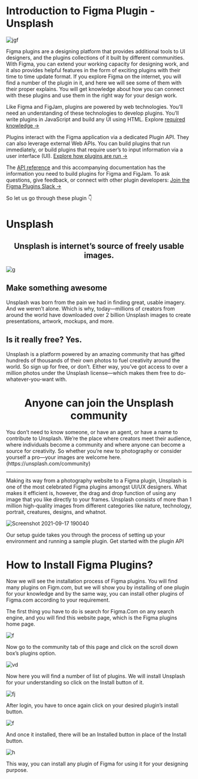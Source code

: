 # Introduction to Figma Plugin - Unsplash

![jgf](https://unsplash.com/blog/content/images/max/2560/1-ebsayXxlAfSUWvMJKZHS7A.jpeg)<br/>

Figma plugins are a designing platform that provides additional tools to UI designers, and the plugins collections of it built by different communities. With Figma, you can extend your working capacity for designing work, and it also provides helpful features in the form of exciting plugins with their time to time update format. If you explore Figma on the internet, you will find a number of the plugin in it, and here we will see some of them with their proper explains. You will get knowledge about how you can connect with these plugins and use them in the right way for your design work.

Like Figma and FigJam, plugins are powered by web technologies. You’ll need an understanding of these technologies to develop plugins. You’ll write plugins in JavaScript and build any UI using HTML. Explore [required knowledge →](https://www.figma.com/plugin-docs/prerequisites/)

Plugins interact with the Figma application via a dedicated Plugin API. They can also leverage external Web APIs. You can build plugins that run immediately, or build plugins that require user’s to input information via a user interface (UI). [Explore how plugins are run →](https://www.figma.com/plugin-docs/how-plugins-run/)

The [API reference](https://www.figma.com/plugin-docs/api/api-reference/) and this accompanying documentation has the information you need to build plugins for Figma and FigJam. To ask questions, give feedback, or connect with other plugin developers: [Join the Figma Plugins Slack →](https://figmaplugins.slack.com/join/shared_invite/zt-8sv6h6hy-vJ0t3G8uT7l~g2KuY_6WvQ#/shared-invite/email)

So let us go through these plugin :point_down:


# Unsplash

<h2 align="center">
  Unsplash is internet’s source of freely usable images.
</h2>

![g](https://s3-alpha-sig.figma.com/plugins/738454987945972471/19142/2a243e76-3bca-4f3a-a775-6fb98b4b78db-cover?Expires=1632700800&Signature=eKe71L9MzwgGSVaID1DyCBZxjImeu31PTGl9iJJYZsMFEK~381~vMHEpjCu-Jk~VTD2GhKo0~uXLlZYWZjJEf3mKwkURXe5By4zffNVQ01ISvZ88mi5AVd8teoOPPit75ofZdWebFTcxSnOjy-uIoRUH2fsyKT5zKZHmiDNI7JYK7qCh5WFws3Zw53B6A9iDKCER2zQoJcakGqniG7xPWWmAIUjCRl1K9-dKf6~T04uz3T~6msLYKBNHrB2dXFKX6ayyX9pZmIZ-l6lEKM2GjvYTjgkWj7wz3sc-0zv9Al6b4zRePKdU-Beke4bYB9Ou0DNGr21ceKuU6PxLXBq9FA__&Key-Pair-Id=APKAINTVSUGEWH5XD5UA)

## Make something awesome

Unsplash was born from the pain we had in finding great, usable imagery. And we weren’t alone. Which is why, today—millions of creators from around the world have downloaded over 2 billion Unsplash images to create presentations, artwork, mockups, and more.

## Is it really free? Yes.

Unsplash is a platform powered by an amazing community that has gifted hundreds of thousands of their own photos to fuel creativity around the world. So sign up for free, or don’t. Either way, you’ve got access to over a million photos under the Unsplash license—which makes them free to do-whatever-you-want with.

<h1 align="center">
    Anyone can join the Unsplash community
</h1>
You don’t need to know someone, or have an agent, or have a name to contribute to Unsplash. We’re the place where creators meet their audience, where individuals become a community and where anyone can become a source for creativity. So whether you’re new to photography or consider yourself a pro—your images are welcome here.
(https://unsplash.com/community)

<hr>


Making its way from a photography website to a Figma plugin, Unsplash is one of the most celebrated Figma plugins amongst UI/UX designers. What makes it efficient is, however, the drag and drop function of using any image that you like directly to your frames. Unsplash consists of more than 1 million high-quality images from different categories like nature, technology, portrait, creatures, designs, and whatnot.

![Screenshot 2021-09-17 190040](https://user-images.githubusercontent.com/85386116/133790366-5717b903-8d81-4bf5-b18f-4824be210ecb.png)



Our setup guide takes you through the process of setting up your environment and running a sample plugin. Get started with the plugin API 

# How to Install Figma Plugins?

Now we will see the installation process of Figma plugins. You will find many plugins on Figm.com, but we will show you by installing of one plugin for your knowledge and by the same way, you can install other plugins of Figma.com according to your requirement.

The first thing you have to do is search for Figma.Com on any search engine, and you will find this website page, which is the Figma plugins home page.

![f](https://cdn.educba.com/academy/wp-content/uploads/2021/01/Figma-Plugins-1.jpg.webp)<br/>

Now go to the community tab of this page and click on the scroll down box’s plugins option.

![vd](https://cdn.educba.com/academy/wp-content/uploads/2021/01/Figma-Plugins-2.jpg.webp)

Now here you will find a number of list of plugins. We will install Unsplash for your understanding so click on the Install button of it.

![fj](https://cdn.educba.com/academy/wp-content/uploads/2021/01/Figma-Plugins-3.jpg.webp)

After login, you have to once again click on your desired plugin’s install button.

![f](https://cdn.educba.com/academy/wp-content/uploads/2021/01/Figma-Plugins-5.jpg.webp)

And once it installed, there will be an Installed button in place of the Install button.

![h](https://cdn.educba.com/academy/wp-content/uploads/2021/01/Figma-Plugins-6.jpg.webp)

This way, you can install any plugin of Figma for using it for your designing purpose.